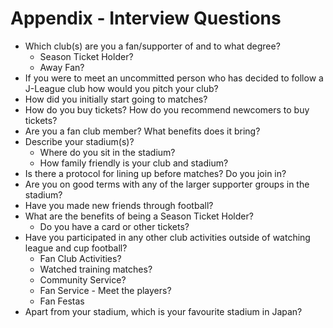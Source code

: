# Appendix - Interview Questions

* Which club(s) are you a fan/supporter of and to what degree?
  * Season Ticket Holder?
  * Away Fan?
* If you were to meet an uncommitted person who has decided to follow a J-League club how would you pitch your club?
* How did you initially start going to matches?
* How do you buy tickets? How do you recommend newcomers to buy tickets?
* Are you a fan club member? What benefits does it bring?
* Describe your stadium(s)?
  * Where do you sit in the stadium?
  * How family friendly is your club and stadium?
* Is there a protocol for lining up before matches? Do you join in?
* Are you on good terms with any of the larger supporter groups in the stadium?
* Have you made new friends through football?
* What are the benefits of being a Season Ticket Holder?
  * Do you have a card or other tickets?
* Have you participated in any other club activities outside of watching league and cup football?
  * Fan Club Activities?
  * Watched training matches?
  * Community Service?
  * Fan Service - Meet the players?
  * Fan Festas
* Apart from your stadium, which is your favourite stadium in Japan?
